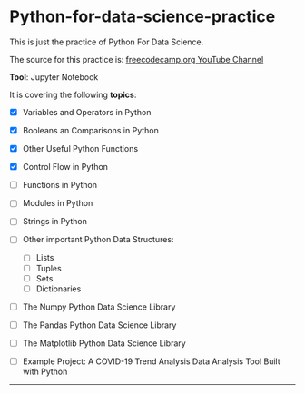 # Python-for-data-science-practice
This is just the practice of Python For Data Science.

The source for this practice is: [freecodecamp.org YouTube Channel](https://www.youtube.com/watch?v=LHBE6Q9XlzI)


**Tool**: Jupyter Notebook

It is covering the following **topics**:

- [x] Variables and Operators in Python
- [x] Booleans an Comparisons in Python
- [x] Other Useful Python Functions
- [x] Control Flow in Python
- [ ] Functions in Python
- [ ] Modules in Python
- [ ] Strings in Python
- [ ] Other important Python Data Structures:
  - [ ] Lists
  - [ ] Tuples
  - [ ] Sets
  - [ ] Dictionaries
- [ ] The Numpy Python Data Science Library
- [ ] The Pandas Python Data Science Library
- [ ] The Matplotlib Python Data Science Library
- [ ] Example Project: A COVID-19 Trend Analysis Data Analysis Tool Built with Python


---
